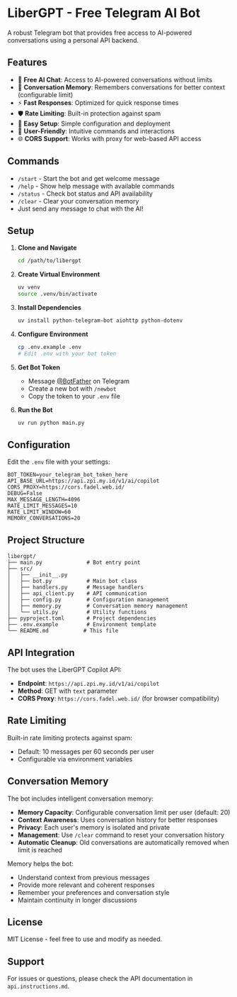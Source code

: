 # LiberGPT - Free Telegram AI Bot

A robust Telegram bot that provides free access to AI-powered conversations using a personal API backend.

## Features

- 🤖 **Free AI Chat**: Access to AI-powered conversations without limits
- 🧠 **Conversation Memory**: Remembers conversations for better context (configurable limit)
- ⚡ **Fast Responses**: Optimized for quick response times
- 🛡️ **Rate Limiting**: Built-in protection against spam
- 🔧 **Easy Setup**: Simple configuration and deployment
- 📱 **User-Friendly**: Intuitive commands and interactions
- 🌐 **CORS Support**: Works with proxy for web-based API access

## Commands

- `/start` - Start the bot and get welcome message
- `/help` - Show help message with available commands
- `/status` - Check bot status and API availability
- `/clear` - Clear your conversation memory
- Just send any message to chat with the AI!

## Setup

1. **Clone and Navigate**
   ```bash
   cd /path/to/libergpt
   ```

2. **Create Virtual Environment**
   ```bash
   uv venv
   source .venv/bin/activate
   ```

3. **Install Dependencies**
   ```bash
   uv install python-telegram-bot aiohttp python-dotenv
   ```

4. **Configure Environment**
   ```bash
   cp .env.example .env
   # Edit .env with your bot token
   ```

5. **Get Bot Token**
   - Message [@BotFather](https://t.me/botfather) on Telegram
   - Create a new bot with `/newbot`
   - Copy the token to your `.env` file

6. **Run the Bot**
   ```bash
   uv run python main.py
   ```

## Configuration

Edit the `.env` file with your settings:

```env
BOT_TOKEN=your_telegram_bot_token_here
API_BASE_URL=https://api.zpi.my.id/v1/ai/copilot
CORS_PROXY=https://cors.fadel.web.id/
DEBUG=False
MAX_MESSAGE_LENGTH=4096
RATE_LIMIT_MESSAGES=10
RATE_LIMIT_WINDOW=60
MEMORY_CONVERSATIONS=20
```

## Project Structure

```
libergpt/
├── main.py              # Bot entry point
├── src/
│   ├── __init__.py
│   ├── bot.py           # Main bot class
│   ├── handlers.py      # Message handlers
│   ├── api_client.py    # API communication
│   ├── config.py        # Configuration management
│   ├── memory.py        # Conversation memory management
│   └── utils.py         # Utility functions
├── pyproject.toml       # Project dependencies
├── .env.example         # Environment template
└── README.md           # This file
```

## API Integration

The bot uses the LiberGPT Copilot API:
- **Endpoint**: `https://api.zpi.my.id/v1/ai/copilot`
- **Method**: GET with `text` parameter
- **CORS Proxy**: `https://cors.fadel.web.id/` (for browser compatibility)

## Rate Limiting

Built-in rate limiting protects against spam:
- Default: 10 messages per 60 seconds per user
- Configurable via environment variables

## Conversation Memory

The bot includes intelligent conversation memory:
- **Memory Capacity**: Configurable conversation limit per user (default: 20)
- **Context Awareness**: Uses conversation history for better responses
- **Privacy**: Each user's memory is isolated and private
- **Management**: Use `/clear` command to reset your conversation history
- **Automatic Cleanup**: Old conversations are automatically removed when limit is reached

Memory helps the bot:
- Understand context from previous messages
- Provide more relevant and coherent responses
- Remember your preferences and conversation style
- Maintain continuity in longer discussions

## License

MIT License - feel free to use and modify as needed.

## Support

For issues or questions, please check the API documentation in `api.instructions.md`.
